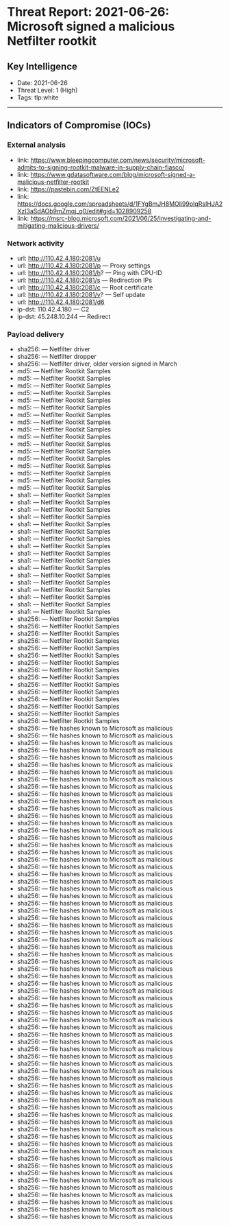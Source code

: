 # Threat Report: 2021-06-26: Microsoft signed a malicious Netfilter rootkit


## Key Intelligence
* Date: 2021-06-26
* Threat Level: 1 (High)
* Tags: tlp:white

---

## Indicators of Compromise (IOCs)
### External analysis
* link: https://www.bleepingcomputer.com/news/security/microsoft-admits-to-signing-rootkit-malware-in-supply-chain-fiasco/
* link: https://www.gdatasoftware.com/blog/microsoft-signed-a-malicious-netfilter-rootkit
* link: https://pastebin.com/ZtEENLe2
* link: https://docs.google.com/spreadsheets/d/1FYgBmJH8MOli99oIqRsIHJA2XzI3aSdAOb9mZmqj_q0/edit#gid=1028909258
* link: https://msrc-blog.microsoft.com/2021/06/25/investigating-and-mitigating-malicious-drivers/

### Network activity
* url: http://110.42.4.180:2081/u
* url: http://110.42.4.180:2081/p — Proxy settings
* url: http://110.42.4.180:2081/h? — Ping with CPU-ID
* url: http://110.42.4.180:2081/s — Redirection IPs
* url: http://110.42.4.180:2081/c — Root certificate
* url: http://110.42.4.180:2081/v? — Self update
* url: http://110.42.4.180:2081/d6
* ip-dst: 110.42.4.180 — C2
* ip-dst: 45.248.10.244 — Redirect

### Payload delivery
* sha256: <sha256> — Netfilter driver
* sha256: <sha256> — Netfilter dropper
* sha256: <sha256> — Netfilter driver, older version signed in March
* md5: <md5> — Netfilter Rootkit Samples
* md5: <md5> — Netfilter Rootkit Samples
* md5: <md5> — Netfilter Rootkit Samples
* md5: <md5> — Netfilter Rootkit Samples
* md5: <md5> — Netfilter Rootkit Samples
* md5: <md5> — Netfilter Rootkit Samples
* md5: <md5> — Netfilter Rootkit Samples
* md5: <md5> — Netfilter Rootkit Samples
* md5: <md5> — Netfilter Rootkit Samples
* md5: <md5> — Netfilter Rootkit Samples
* md5: <md5> — Netfilter Rootkit Samples
* md5: <md5> — Netfilter Rootkit Samples
* md5: <md5> — Netfilter Rootkit Samples
* md5: <md5> — Netfilter Rootkit Samples
* md5: <md5> — Netfilter Rootkit Samples
* md5: <md5> — Netfilter Rootkit Samples
* md5: <md5> — Netfilter Rootkit Samples
* sha1: <sha1> — Netfilter Rootkit Samples
* sha1: <sha1> — Netfilter Rootkit Samples
* sha1: <sha1> — Netfilter Rootkit Samples
* sha1: <sha1> — Netfilter Rootkit Samples
* sha1: <sha1> — Netfilter Rootkit Samples
* sha1: <sha1> — Netfilter Rootkit Samples
* sha1: <sha1> — Netfilter Rootkit Samples
* sha1: <sha1> — Netfilter Rootkit Samples
* sha1: <sha1> — Netfilter Rootkit Samples
* sha1: <sha1> — Netfilter Rootkit Samples
* sha1: <sha1> — Netfilter Rootkit Samples
* sha1: <sha1> — Netfilter Rootkit Samples
* sha1: <sha1> — Netfilter Rootkit Samples
* sha1: <sha1> — Netfilter Rootkit Samples
* sha1: <sha1> — Netfilter Rootkit Samples
* sha1: <sha1> — Netfilter Rootkit Samples
* sha1: <sha1> — Netfilter Rootkit Samples
* sha256: <sha256> — Netfilter Rootkit Samples
* sha256: <sha256> — Netfilter Rootkit Samples
* sha256: <sha256> — Netfilter Rootkit Samples
* sha256: <sha256> — Netfilter Rootkit Samples
* sha256: <sha256> — Netfilter Rootkit Samples
* sha256: <sha256> — Netfilter Rootkit Samples
* sha256: <sha256> — Netfilter Rootkit Samples
* sha256: <sha256> — Netfilter Rootkit Samples
* sha256: <sha256> — Netfilter Rootkit Samples
* sha256: <sha256> — Netfilter Rootkit Samples
* sha256: <sha256> — Netfilter Rootkit Samples
* sha256: <sha256> — Netfilter Rootkit Samples
* sha256: <sha256> — Netfilter Rootkit Samples
* sha256: <sha256> — Netfilter Rootkit Samples
* sha256: <sha256> — Netfilter Rootkit Samples
* sha256: <sha256> — file hashes known to Microsoft as malicious
* sha256: <sha256> — file hashes known to Microsoft as malicious
* sha256: <sha256> — file hashes known to Microsoft as malicious
* sha256: <sha256> — file hashes known to Microsoft as malicious
* sha256: <sha256> — file hashes known to Microsoft as malicious
* sha256: <sha256> — file hashes known to Microsoft as malicious
* sha256: <sha256> — file hashes known to Microsoft as malicious
* sha256: <sha256> — file hashes known to Microsoft as malicious
* sha256: <sha256> — file hashes known to Microsoft as malicious
* sha256: <sha256> — file hashes known to Microsoft as malicious
* sha256: <sha256> — file hashes known to Microsoft as malicious
* sha256: <sha256> — file hashes known to Microsoft as malicious
* sha256: <sha256> — file hashes known to Microsoft as malicious
* sha256: <sha256> — file hashes known to Microsoft as malicious
* sha256: <sha256> — file hashes known to Microsoft as malicious
* sha256: <sha256> — file hashes known to Microsoft as malicious
* sha256: <sha256> — file hashes known to Microsoft as malicious
* sha256: <sha256> — file hashes known to Microsoft as malicious
* sha256: <sha256> — file hashes known to Microsoft as malicious
* sha256: <sha256> — file hashes known to Microsoft as malicious
* sha256: <sha256> — file hashes known to Microsoft as malicious
* sha256: <sha256> — file hashes known to Microsoft as malicious
* sha256: <sha256> — file hashes known to Microsoft as malicious
* sha256: <sha256> — file hashes known to Microsoft as malicious
* sha256: <sha256> — file hashes known to Microsoft as malicious
* sha256: <sha256> — file hashes known to Microsoft as malicious
* sha256: <sha256> — file hashes known to Microsoft as malicious
* sha256: <sha256> — file hashes known to Microsoft as malicious
* sha256: <sha256> — file hashes known to Microsoft as malicious
* sha256: <sha256> — file hashes known to Microsoft as malicious
* sha256: <sha256> — file hashes known to Microsoft as malicious
* sha256: <sha256> — file hashes known to Microsoft as malicious
* sha256: <sha256> — file hashes known to Microsoft as malicious
* sha256: <sha256> — file hashes known to Microsoft as malicious
* sha256: <sha256> — file hashes known to Microsoft as malicious
* sha256: <sha256> — file hashes known to Microsoft as malicious
* sha256: <sha256> — file hashes known to Microsoft as malicious
* sha256: <sha256> — file hashes known to Microsoft as malicious
* sha256: <sha256> — file hashes known to Microsoft as malicious
* sha256: <sha256> — file hashes known to Microsoft as malicious
* sha256: <sha256> — file hashes known to Microsoft as malicious
* sha256: <sha256> — file hashes known to Microsoft as malicious
* sha256: <sha256> — file hashes known to Microsoft as malicious
* sha256: <sha256> — file hashes known to Microsoft as malicious
* sha256: <sha256> — file hashes known to Microsoft as malicious
* sha256: <sha256> — file hashes known to Microsoft as malicious
* sha256: <sha256> — file hashes known to Microsoft as malicious
* sha256: <sha256> — file hashes known to Microsoft as malicious
* sha256: <sha256> — file hashes known to Microsoft as malicious
* sha256: <sha256> — file hashes known to Microsoft as malicious
* sha256: <sha256> — file hashes known to Microsoft as malicious
* sha256: <sha256> — file hashes known to Microsoft as malicious
* sha256: <sha256> — file hashes known to Microsoft as malicious
* sha256: <sha256> — file hashes known to Microsoft as malicious
* sha256: <sha256> — file hashes known to Microsoft as malicious
* sha256: <sha256> — file hashes known to Microsoft as malicious
* sha256: <sha256> — file hashes known to Microsoft as malicious
* sha256: <sha256> — file hashes known to Microsoft as malicious
* sha256: <sha256> — file hashes known to Microsoft as malicious
* sha256: <sha256> — file hashes known to Microsoft as malicious
* sha256: <sha256> — file hashes known to Microsoft as malicious
* sha256: <sha256> — file hashes known to Microsoft as malicious
* sha256: <sha256> — file hashes known to Microsoft as malicious
* sha256: <sha256> — file hashes known to Microsoft as malicious
* sha256: <sha256> — file hashes known to Microsoft as malicious
* sha256: <sha256> — file hashes known to Microsoft as malicious
* sha256: <sha256> — file hashes known to Microsoft as malicious
* sha256: <sha256> — file hashes known to Microsoft as malicious
